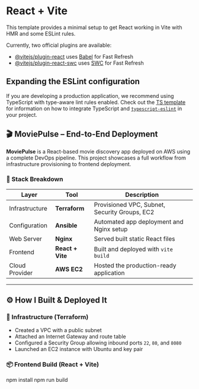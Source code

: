 # React + Vite

This template provides a minimal setup to get React working in Vite with HMR and some ESLint rules.

Currently, two official plugins are available:

- [@vitejs/plugin-react](https://github.com/vitejs/vite-plugin-react/blob/main/packages/plugin-react) uses [Babel](https://babeljs.io/) for Fast Refresh
- [@vitejs/plugin-react-swc](https://github.com/vitejs/vite-plugin-react/blob/main/packages/plugin-react-swc) uses [SWC](https://swc.rs/) for Fast Refresh

## Expanding the ESLint configuration

If you are developing a production application, we recommend using TypeScript with type-aware lint rules enabled. Check out the [TS template](https://github.com/vitejs/vite/tree/main/packages/create-vite/template-react-ts) for information on how to integrate TypeScript and [`typescript-eslint`](https://typescript-eslint.io) in your project.


## 🎬 MoviePulse – End-to-End Deployment

**MoviePulse** is a React-based movie discovery app deployed on AWS using a complete DevOps pipeline. This project showcases a full workflow from infrastructure provisioning to frontend deployment.

### 🧱 Stack Breakdown

| Layer          | Tool             | Description                                   |
| -------------- | ---------------- | --------------------------------------------- |
| Infrastructure | **Terraform**    | Provisioned VPC, Subnet, Security Groups, EC2 |
| Configuration  | **Ansible**      | Automated app deployment and Nginx setup      |
| Web Server     | **Nginx**        | Served built static React files               |
| Frontend       | **React + Vite** | Built and deployed with `vite build`          |
| Cloud Provider | **AWS EC2**      | Hosted the production-ready application       |

---

## ⚙️ How I Built & Deployed It

### 🔧 Infrastructure (Terraform)
- Created a VPC with a public subnet
- Attached an Internet Gateway and route table
- Configured a Security Group allowing inbound ports `22`, `80`, and `8080`
- Launched an EC2 instance with Ubuntu and key pair

### 📦 Frontend Build (React + Vite)
npm install
npm run build

